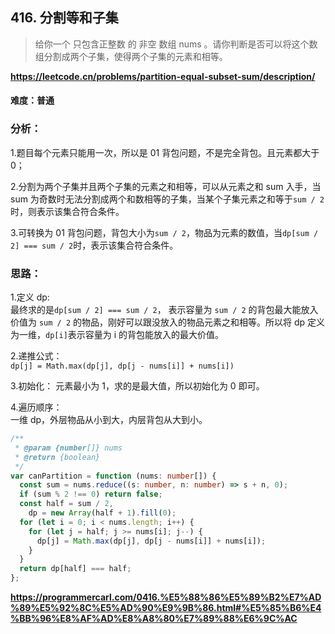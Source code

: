 ## 416. 分割等和子集

> 给你一个 只包含正整数 的 非空 数组 nums 。请你判断是否可以将这个数组分割成两个子集，使得两个子集的元素和相等。

**https://leetcode.cn/problems/partition-equal-subset-sum/description/**

#### 难度：普通

### 分析：

1.题目每个元素只能用一次，所以是 01 背包问题，不是完全背包。且元素都大于 0；

2.分割为两个子集并且两个子集的元素之和相等，可以从元素之和 sum 入手，当 sum 为奇数时无法分割成两个和数相等的子集，当某个子集元素之和等于`sum / 2`时，则表示该集合符合条件。

3.可转换为 01 背包问题，背包大小为`sum / 2`，物品为元素的数值，当`dp[sum / 2] === sum / 2`时，表示该集合符合条件。

### 思路：

1.定义 dp:  
最终求的是`dp[sum / 2] === sum / 2`， 表示容量为 `sum / 2` 的背包最大能放入价值为 `sum / 2` 的物品，刚好可以跟没放入的物品元素之和相等。所以将 dp 定义为一维，`dp[i]`表示容量为 i 的背包能放入的最大价值。

2.递推公式：  
`dp[j] = Math.max(dp[j], dp[j - nums[i]] + nums[i])`

3.初始化：
元素最小为 1，求的是最大值，所以初始化为 0 即可。

4.遍历顺序：  
一维 dp，外层物品从小到大，内层背包从大到小。

```typescript
/**
 * @param {number[]} nums
 * @return {boolean}
 */
var canPartition = function (nums: number[]) {
  const sum = nums.reduce((s: number, n: number) => s + n, 0);
  if (sum % 2 !== 0) return false;
  const half = sum / 2,
    dp = new Array(half + 1).fill(0);
  for (let i = 0; i < nums.length; i++) {
    for (let j = half; j >= nums[i]; j--) {
      dp[j] = Math.max(dp[j], dp[j - nums[i]] + nums[i]);
    }
  }
  return dp[half] === half;
};
```

**https://programmercarl.com/0416.%E5%88%86%E5%89%B2%E7%AD%89%E5%92%8C%E5%AD%90%E9%9B%86.html#%E5%85%B6%E4%BB%96%E8%AF%AD%E8%A8%80%E7%89%88%E6%9C%AC**
